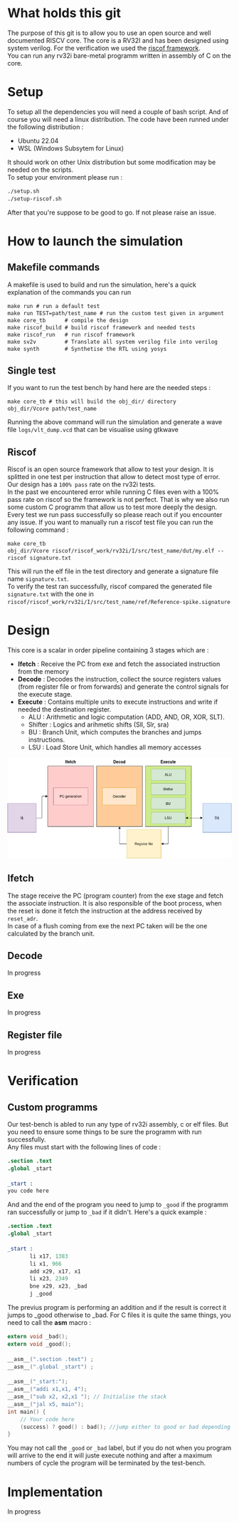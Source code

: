 # What holds this git

The purpose of this git is to allow you to use an open source and well documented RISCV core.
The core is a RV32I and has been designed using system verilog. For the verification we used the [riscof framework](https://github.com/riscv-software-src/riscof).\
You can run any rv32i bare-metal programm written in assembly of C on the core.

# Setup

To setup all the dependencies you will need a couple of bash script. And of course you will need a linux distribution. The code have been runned under the following distribution :
* Ubuntu 22.04
* WSL (Windows Subsytem for Linux)

It should work on other Unix distribution but some modification may be needed on the scripts.\
To setup your environment please run :
```bash
./setup.sh
./setup-riscof.sh
```

After that you're suppose to be good to go. If not please raise an issue.

# How to launch the simulation
## Makefile commands
A makefile is used to build and run the simulation, here's a quick explanation of the commands you can run
```make
make run # run a default test
make run TEST=path/test_name # run the custom test given in argument
make core_tb      # compile the design
make riscof_build # build riscof framework and needed tests
make riscof_run   # run riscof framework
make sv2v         # Translate all system verilog file into verilog
make synth        # Synthetise the RTL using yosys
```
## Single test
If you want to run the test bench by hand here are the needed steps :
```make
make core_tb # this will build the obj_dir/ directory
obj_dir/Vcore path/test_name
```

Running the above command will run the simulation and generate a wave file ``logs/vlt_dump.vcd`` that can be visualise using gtkwave

## Riscof

Riscof is an open source framework that allow to test your design. It is splitted in one test per instruction that allow to detect most type of error.\
Our design has a ``100% pass`` rate on the rv32i tests.\
In the past we encountered error while running C files even with a 100% pass rate on riscof so the framework is not perfect. That is why we also run some custom C programm that allow us to test more deeply the design.\
Every test we run pass successfully so please reach out if you encounter any issue.
If you want to manually run a riscof test file you can run the following command :
```make
make core_tb
obj_dir/Vcore riscof/riscof_work/rv32i/I/src/test_name/dut/my.elf --riscof signature.txt
```
This will run the elf file in the test directory and generate a signature file name ``signature.txt``.\
 To verify the test ran successfully, riscof compared the generated file ``signature.txt`` with the one in ``riscof/riscof_work/rv32i/I/src/test_name/ref/Reference-spike.signature ``

# Design
This core is a scalar in order pipeline containing 3 stages which are :

- **Ifetch** : Receive the PC from exe and fetch the associated instruction from the memory
- **Decode** : Decodes the instruction, collect the source registers values (from register file or from forwards) and generate the control signals for the execute stage.
- **Execute** : Contains multiple units to execute instructions and write if needed the destination register.
    * ALU : Arithmetic and logic computation (ADD, AND, OR, XOR, SLT).
    * Shifter : Logics and arihmetic shifts (Sll, Slr, sra)
    * BU : Branch Unit, which computes the branches and jumps instructions.
    * LSU : Load Store Unit, which handles all memory accesses

![](doc/img/pipeline.png)
## Ifetch
The stage receive the PC (program counter) from the exe stage and fetch the associate instruction. It is also responsible of the boot process, when the reset is done it fetch the instruction at the address received by ``reset_adr``.\
In case of a flush coming from exe the next PC taken will be the one calculated by the branch unit.
## Decode
In progress
## Exe
In progress
## Register file
In progress

# Verification

## Custom programms

Our test-bench is abled to run any type of rv32i assembly, c or elf files. But you need to ensure some things to be sure the programm with run successfully.\
Any files must start with the following lines of code :
```s
.section .text
.global _start

_start :
you code here
```
And and the end of the program you need to jump to ``_good`` if the programm ran successfully or jump to ``_bad`` if it didn't. Here's a quick example :
```s
.section .text
.global _start

_start :
       li x17, 1383
       li x1, 966
       add x29, x17, x1
       li x23, 2349
       bne x29, x23, _bad
       j _good
```
The previus program is performing an addition and if the result is correct it jumps to _good otherwise to _bad.
For C files it is quite the same things, you need to call the __asm__ macro :
```c
extern void _bad();
extern void _good();

__asm__(".section .text") ;
__asm__(".global _start") ;

__asm__("_start:");
__asm__("addi x1,x1, 4");
__asm__("sub x2, x2,x1 "); // Initialise the stack
__asm__("jal x5, main");
int main() {
    // Your code here
    (success) ? good() : bad(); //jump either to good or bad depending on the success
}
```
You may not call the ``_good`` or ``_bad`` label, but if you do not when you program will arrive to the end it will juste execute nothing and after a maximum numbers of cycle the program will be terminated by the test-bench.

# Implementation

In progress